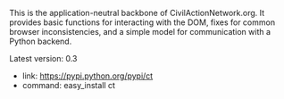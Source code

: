 This is the application-neutral backbone of CivilActionNetwork.org. It provides basic functions for interacting with the DOM, fixes for common browser inconsistencies, and a simple model for communication with a Python backend.

Latest version: 0.3
 - link: https://pypi.python.org/pypi/ct
 - command: easy_install ct